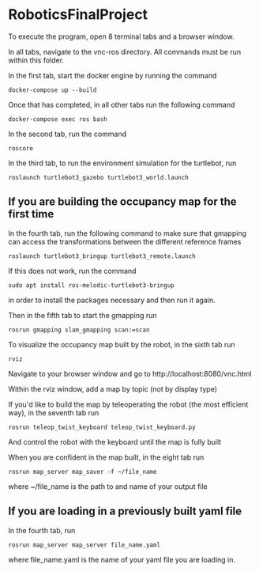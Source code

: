 # RoboticsFinalProject

To execute the program, open 8 terminal tabs and a browser window.

In all tabs, navigate to the vnc-ros directory. All commands must be run within this folder.

In the first tab, start the docker engine by running the command
```
docker-compose up --build
```

Once that has completed, in all other tabs run the following command
```
docker-compose exec ros bash
```

In the second tab, run the command
```
roscore
```

In the third tab, to run the environment simulation for the turtlebot, run
```
roslaunch turtlebot3_gazebo turtlebot3_world.launch
```

## If you are building the occupancy map for the first time
In the fourth tab, run the following command to make sure that gmapping can access the transformations between the different reference frames
```
roslaunch turtlebot3_bringup turtlebot3_remote.launch
```

If this does not work, run the command
```
sudo apt install ros-melodic-turtlebot3-bringup
```
in order to install the packages necessary and then run it again.

Then in the fifth tab to start the gmapping run
```
rosrun gmapping slam_gmapping scan:=scan
```

To visualize the occupancy map built by the robot, in the sixth tab run
```
rviz
```

Navigate to your browser window and go to http://localhost:8080/vnc.html

Within the rviz window, add a map by topic (not by display type)

If you'd like to build the map by teleoperating the robot (the most efficient way), in the seventh tab run
```
rosrun teleop_twist_keyboard teleop_twist_keyboard.py
```
And control the robot with the keyboard until the map is fully built

When you are confident in the map built, in the eight tab run
```
rosrun map_server map_saver -f ~/file_name
```
where ~/file_name is the path to and name of your output file

## If you are loading in a previously built yaml file

In the fourth tab, run 
```
rosrun map_server map_server file_name.yaml
```
where file_name.yaml is the name of your yaml file you are loading in.